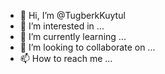 - 👋 Hi, I’m @TugberkKuytul
- 👀 I’m interested in ...
- 🌱 I’m currently learning ...
- 💞️ I’m looking to collaborate on ...
- 📫 How to reach me ...

<!---
TugberkKuytul/TugberkKuytul is a ✨ special ✨ repository because its `README.md` (this file) appears on your GitHub profile.
You can click the Preview link to take a look at your changes.
--->

